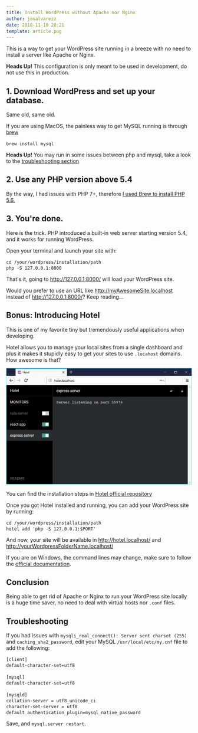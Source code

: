 ```yaml
---
title: Install WordPress without Apache nor Nginx
author: jonalvarezz
date: 2018-11-10 20:21
template: article.pug
---
```


This is a way to get your WordPress site running in a breeze with no need to install a server like Apache or Nginx.

**Heads Up!** This configuration is only meant to be used in development, do not use this in production.

## 1. Download WordPress and set up your database.

Same old, same old.

If you are using MacOS, the painless way to get MySQL running is through [brew](https://brew.sh)

```
brew install mysql
```

**Heads Up!** You may run in some issues between php and mysql, take a look to the [troubleshooting section](#troubleshooting)


## 2. Use any PHP version above 5.4

By the way, I had issues with PHP 7+, therefore [I used Brew to install PHP 5.6.](https://getgrav.org/blog/macos-mojave-apache-multiple-php-versions)

## 3. You're done.

Here is the trick. PHP introduced a built-in web server starting version 5.4, and it works for running WordPress.

Open your terminal and launch your site with:

```
cd /your/wordpress/installation/path
php -S 127.0.0.1:8000
```

That's it, going to http://127.0.0.1:8000/ will load your WordPress site.

Would you prefer to use an URL like http://myAwesomeSite.localhost instead of http://127.0.0.1:8000/? Keep reading...

## Bonus: Introducing Hotel

This is one of my favorite tiny but tremendously useful applications when developing.

Hotel allows you to manage your local sites from a single dashboard and plus it makes it stupidly easy to get your sites to use `.locahost` domains. How awesome is that?

<div class="text-center">

![Hotel, process manager](hotel.png)

</div>

You can find the installation steps in [Hotel official repository](https://github.com/typicode/hotel)

Once you got Hotel installed and running, you can add your WordPress site by running:

```
cd /your/wordpress/installation/path
hotel add 'php -S 127.0.0.1:$PORT'
```

And now, your site will be available in http://hotel.localhost/ and http://yourWordpressFolderName.localhost/

If you are on Windows, the command lines may change, make sure to follow the [official documentation](https://github.com/typicode/hotel#port).

## Conclusion

Being able to get rid of Apache or Nginx to run your WordPress site locally is a huge time saver, no need to deal with virtual hosts nor `.conf` files.

## Troubleshooting
If you had issues with `mysqli_real_connect(): Server sent charset (255)` and `caching_sha2_password`, edit your MySQL `/usr/local/etc/my.cnf` file to add the following:

```
[client]
default-character-set=utf8

[mysql]
default-character-set=utf8

[mysqld]
collation-server = utf8_unicode_ci
character-set-server = utf8
default_authentication_plugin=mysql_native_password
```

Save, and `mysql.server restart`.
